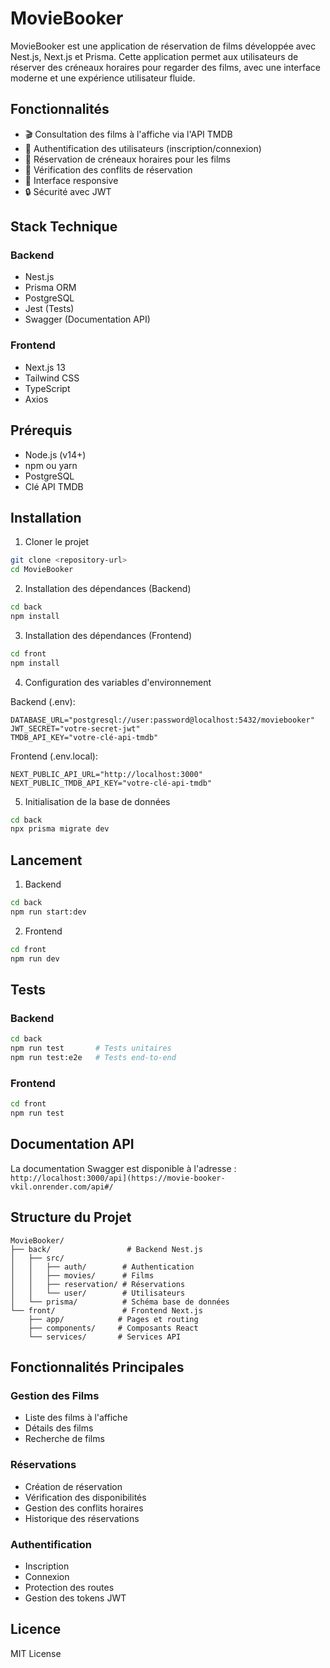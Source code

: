 ﻿# MovieBooker

MovieBooker est une application de réservation de films développée avec Nest.js, Next.js et Prisma. Cette application permet aux utilisateurs de réserver des créneaux horaires pour regarder des films, avec une interface moderne et une expérience utilisateur fluide.

## Fonctionnalités

- 🎬 Consultation des films à l'affiche via l'API TMDB
- 👤 Authentification des utilisateurs (inscription/connexion)
- 📅 Réservation de créneaux horaires pour les films
- 🚫 Vérification des conflits de réservation
- 📱 Interface responsive
- 🔒 Sécurité avec JWT

## Stack Technique

### Backend
- Nest.js
- Prisma ORM
- PostgreSQL
- Jest (Tests)
- Swagger (Documentation API)

### Frontend
- Next.js 13
- Tailwind CSS
- TypeScript
- Axios

## Prérequis

- Node.js (v14+)
- npm ou yarn
- PostgreSQL
- Clé API TMDB

## Installation

1. Cloner le projet
```bash
git clone <repository-url>
cd MovieBooker
```

2. Installation des dépendances (Backend)
```bash
cd back
npm install
```

3. Installation des dépendances (Frontend)
```bash
cd front
npm install
```

4. Configuration des variables d'environnement

Backend (.env):
```env
DATABASE_URL="postgresql://user:password@localhost:5432/moviebooker"
JWT_SECRET="votre-secret-jwt"
TMDB_API_KEY="votre-clé-api-tmdb"
```

Frontend (.env.local):
```env
NEXT_PUBLIC_API_URL="http://localhost:3000"
NEXT_PUBLIC_TMDB_API_KEY="votre-clé-api-tmdb"
```

5. Initialisation de la base de données
```bash
cd back
npx prisma migrate dev
```

## Lancement

1. Backend
```bash
cd back
npm run start:dev
```

2. Frontend
```bash
cd front
npm run dev
```

## Tests

### Backend
```bash
cd back
npm run test       # Tests unitaires
npm run test:e2e   # Tests end-to-end
```

### Frontend
```bash
cd front
npm run test
```

## Documentation API

La documentation Swagger est disponible à l'adresse : `http://localhost:3000/api](https://movie-booker-vkil.onrender.com/api#/`

## Structure du Projet

```
MovieBooker/
├── back/                 # Backend Nest.js
│   ├── src/
│   │   ├── auth/        # Authentication
│   │   ├── movies/      # Films
│   │   ├── reservation/ # Réservations
│   │   └── user/        # Utilisateurs
│   └── prisma/          # Schéma base de données
└── front/               # Frontend Next.js
    ├── app/            # Pages et routing
    ├── components/     # Composants React
    └── services/       # Services API
```

## Fonctionnalités Principales

### Gestion des Films
- Liste des films à l'affiche
- Détails des films
- Recherche de films

### Réservations
- Création de réservation
- Vérification des disponibilités
- Gestion des conflits horaires
- Historique des réservations

### Authentification
- Inscription
- Connexion
- Protection des routes
- Gestion des tokens JWT

## Licence

MIT License
